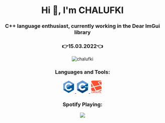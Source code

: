<h1 align="center">Hi 👋, I'm CHALUFKI</h1>
<h3 align="center">C++ language enthusiast, currently working in the Dear ImGui library</h3>
<h3 align="center">👉15.03.2022👈</h3>

<p align="center"> <img src="https://komarev.com/ghpvc/?username=chalufki&label=Profile%20views&color=0e75b6&style=for-the-badge" alt="chalufki" /> </p>

<h3 align="center">Languages and Tools:</h3>
<p align="center"> <a href="https://www.cprogramming.com/" target="_blank" rel="noreferrer"> <img src="https://raw.githubusercontent.com/devicons/devicon/master/icons/c/c-original.svg" alt="c" width="40" height="40"/> </a> <a href="https://www.w3schools.com/cpp/" target="_blank" rel="noreferrer"> <img src="https://raw.githubusercontent.com/devicons/devicon/master/icons/cplusplus/cplusplus-original.svg" alt="cplusplus" width="40" height="40"/> </a> <a href="https://laravel.com/" target="_blank" rel="noreferrer"> <img src="https://raw.githubusercontent.com/devicons/devicon/master/icons/laravel/laravel-plain-wordmark.svg" alt="laravel" width="40" height="40"/> </a> </p>

<h3 align="center">Spotify Playing:</h3>

<p align="center">
  <a href="https://open.spotify.com/user/kvrciypoz0mk3pgjos2k4356r">
    <img src="https://spotify-github-profile.vercel.app/api/view?uid=kvrciypoz0mk3pgjos2k4356r&cover_image=true&theme=default&show_offline=false&background_color=121212&interchange=false)](https://github.com/kittinan/spotify-github-profile">
  </a>

</p>
